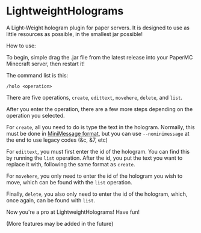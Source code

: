 # LightweightHolograms
A Light-Weight hologram plugin for paper servers. It is designed to use as little resources as possible, in the smallest jar possible!

How to use:

To begin, simple drag the .jar file from the latest release into your PaperMC Minecraft server, then restart it!

The command list is this:

`/holo <operation>`

There are five operations, `create`, `edittext`, `movehere`, `delete`, and `list`.

After you enter the operation, there are a few more steps depending on the operation you selected.

For `create`, all you need to do is type the text in the hologram. Normally, this must be done in [MiniMessage format](https://docs.advntr.dev/minimessage/format.html), but you can use `--nominimessage` at the end to use legacy codes (&c, &7, etc)

For `edittext`, you must first enter the id of the hologram. You can find this by running the `list` operation. After the id, you put the text you want to replace it with, following the same format as `create`.

For `movehere`, you only need to enter the id of the hologram you wish to move, which can be found with the `list` operation.

Finally, `delete`, you also only need to enter the id of the hologram, which, once again, can be found with `list`.

Now you're a pro at LightweightHolograms! Have fun!

(More features may be added in the future)
